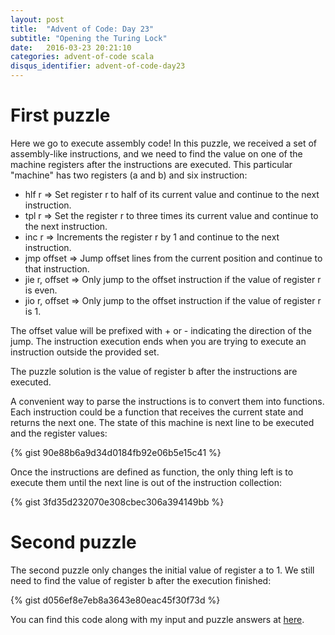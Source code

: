 ```yaml
---
layout: post
title:  "Advent of Code: Day 23"
subtitle: "Opening the Turing Lock"
date:   2016-03-23 20:21:10
categories: advent-of-code scala
disqus_identifier: advent-of-code-day23
---
```

# First puzzle
Here we go to execute assembly code! In this puzzle, we received a set of assembly-like instructions, and we need to find the value on one of the machine registers after the instructions are executed. This particular "machine" has two registers (a and b) and six instruction:

- hlf r => Set register r to half of its current value and continue to the next instruction.
- tpl r => Set the register r to three times its current value and continue to the next instruction.
- inc r => Increments the register r by 1 and continue to the next instruction.
- jmp offset => Jump offset lines from the current position and continue to that instruction.
- jie r, offset => Only jump to the offset instruction if the value of register r is even.
- jio r, offset => Only jump to the offset instruction if the value of register r is 1.

The offset value will be prefixed with + or - indicating the direction of the jump. The instruction execution ends when you are trying to execute an instruction outside the provided set.

The puzzle solution is the value of register b after the instructions are executed.

A convenient way to parse the instructions is to convert them into functions. Each instruction could be a function that receives the current state and returns the next one. The state of this machine is next line to be executed and the register values:

{% gist 90e88b6a9d34d0184fb92e06b5e15c41 %}

Once the instructions are defined as function, the only thing left is to execute them until the next line is out of the instruction collection:

{% gist 3fd35d232070e308cbec306a394149bb %}

# Second puzzle
The second puzzle only changes the initial value of register a to 1. We still need to find the value of register b after the execution finished:

{% gist d056ef8e7eb8a3643e80eac45f30f73d %}

You can find this code along with my input and puzzle answers at [here](https://github.com/darienmt/advent-of-code/blob/master/scala/src/main/scala/Day23.sc).
